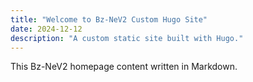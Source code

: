 ```yaml
---
title: "Welcome to Bz-NeV2 Custom Hugo Site"
date: 2024-12-12
description: "A custom static site built with Hugo."
---
```

This Bz-NeV2 homepage content written in Markdown.
